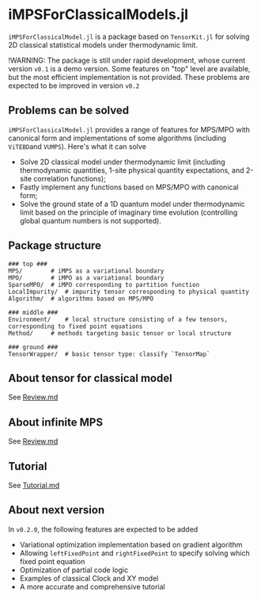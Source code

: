 # iMPSForClassicalModels.jl

`iMPSForClassicalModel.jl` is a package based on `TensorKit.jl` for solving 2D classical statistical models under thermodynamic limit.

!WARNING: The package is still under rapid development, whose current version `v0.1` is a demo version. Some features on "top" level are available, but the most efficient implementation is not provided. These problems are expected to be improved in version `v0.2`

## Problems can be solved

`iMPSForClassicalModel.jl` provides a range of features for MPS/MPO with canonical form and implementations of some algorithms (including `ViTEBD`and `VUMPS`). Here's what it can solve

* Solve 2D classical model under thermodynamic limit (including thermodynamic quantities, 1-site physical quantity expectations, and 2-site correlation functions);
* Fastly implement any functions based on MPS/MPO with canonical form;
* Solve the ground state of a 1D quantum model under thermodynamic limit based on the principle of imaginary time evolution (controlling global quantum numbers is not supported).

## Package structure

```
### top ###
MPS/		# iMPS as a variational boundary
MPO/		# iMPO as a variational boundary
SparseMPO/	# iMPO corresponding to partition function
LocalImpurity/	# impurity tensor corresponding to physical quantity
Algorithm/	# algorithms based on MPS/MPO

### middle ###
Environment/	# local structure consisting of a few tensors, corresponding to fixed point equations
Method/		# methods targeting basic tensor or local structure

### ground ###
TensorWrapper/	# basic tensor type: classify `TensorMap`
```

## About tensor for classical model

See [Review.md](docs/Review.md)

## About infinite MPS

See [Review.md](docs/Review.md)

## Tutorial

See [Tutorial.md](docs/Tutorial.md)

## About next version

In `v0.2.0`, the following features are expected to be added

- Variational optimization implementation based on gradient algorithm
- Allowing `leftFixedPoint` and `rightFixedPoint` to specify solving which fixed point equation
- Optimization of partial code logic
- Examples of classical Clock and XY model
- A more accurate and comprehensive tutorial

